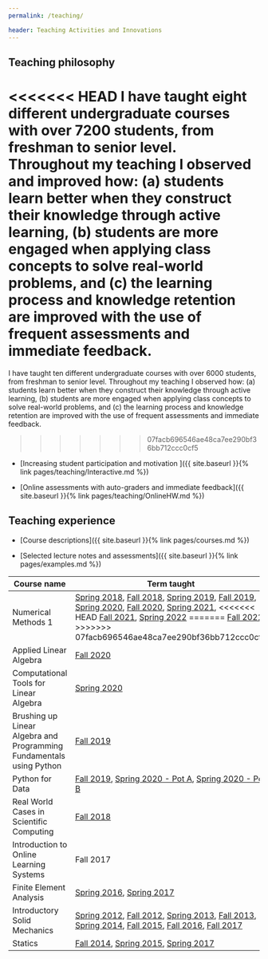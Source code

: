 ```yaml
---
permalink: /teaching/

header: Teaching Activities and Innovations
---
```


## Teaching philosophy

<<<<<<< HEAD
I have taught eight different undergraduate courses with over 7200 students, from freshman to senior level. Throughout my teaching I observed and improved how: (a) students learn better when they construct their knowledge through active learning, (b) students are more engaged when applying class concepts to solve real-world problems, and (c) the learning process and knowledge retention are improved with the use of frequent assessments and immediate feedback.
=======
I have taught ten different undergraduate courses with over 6000 students, from freshman to senior level. Throughout my teaching I observed how: (a) students learn better when they construct their knowledge through active learning, (b) students are more engaged when applying class concepts to solve real-world problems, and (c) the learning process and knowledge retention are improved with the use of frequent assessments and immediate feedback.
>>>>>>> 07facb696546ae48ca7ee290bf36bb712ccc0cf5


 <!-- I have taught eight different undergraduate courses with over 4700 students, varying from freshman to senior level classes. Through all of these teaching experiences, I have developed a teaching philosophy centered on three principles: (a) students learn better when they are able to construct their own knowledge through active learning,
 (b) students are more engaged when applying concepts from class to solve real-world problems, and (c) the learning process and knowledge retention can be improved with the use of frequent assessments with immediate feedback -->

- [Increasing student participation and motivation ]({{ site.baseurl }}{% link pages/teaching/Interactive.md %})


- [Online assessments with auto-graders and immediate feedback]({{ site.baseurl }}{% link pages/teaching/OnlineHW.md %})


## Teaching experience

- [Course descriptions]({{ site.baseurl }}{% link pages/courses.md %})

- [Selected lecture notes and assessments]({{ site.baseurl }}{% link pages/examples.md %})


<table class="table table-striped" >
  <thead>
    <tr>
      <th scope="col">Course name</th>
      <th scope="col">Term taught</th>
    </tr>
  </thead>
  <tbody>
    <tr>
      <td> Numerical Methods 1 </td>
      <td>
      <a href="https://relate.cs.illinois.edu/course/cs357-s18/" target="blank">Spring 2018</a>,
      <a href="https://relate.cs.illinois.edu/course/cs357-f18/" target="blank">Fall 2018</a>,
      <a href="https://relate.cs.illinois.edu/course/cs357-s19/" target="blank">Spring 2019</a>,
      <a href="https://courses.engr.illinois.edu/cs357/fa2019/" target="blank">Fall 2019</a>,
      <a href="https://courses.engr.illinois.edu/cs357/sp2020/" target="blank">Spring 2020</a>,
      <a href="https://courses.engr.illinois.edu/cs357/fa2020/" target="blank">Fall 2020</a>,
      <a href="https://courses.engr.illinois.edu/cs357/sp2021/" target="blank">Spring 2021</a>,
<<<<<<< HEAD
      <a href="https://courses.engr.illinois.edu/cs357/fa2021/" target="blank">Fall 2021</a>,
      <a href="https://courses.engr.illinois.edu/cs357/sp2022/" target="blank">Spring 2022</a>
=======
      <a href="https://courses.engr.illinois.edu/cs357/fa2021/" target="blank">Fall 2021</a>
>>>>>>> 07facb696546ae48ca7ee290bf36bb712ccc0cf5
      </td>
    </tr>
    <tr>
      <td> Applied Linear Algebra </td>
      <td> <a href="{{ site.baseurl }}/pages/old_syllabus/Math415PY-Fall2020.pdf" target="blank">Fall 2020</a></td>
    </tr>
    <tr>
      <td> Computational Tools for Linear Algebra </td>
      <td> <a href="{{ site.baseurl }}/pages/old_syllabus/math299_sp20.html" target="blank">Spring 2020</a> </td>
    </tr>
    <tr>
      <td> Brushing up Linear Algebra and Programming Fundamentals using Python </td>
      <td> <a href="{{ site.baseurl }}/pages/old_syllabus/cs199_fa19.html" target="blank">Fall 2019</a> </td>
    </tr>
    <tr>
      <td> Python for Data </td>
      <td>
          <a href="{{ site.baseurl }}/pages/old_syllabus/cs199py_fa19.html" target="blank">Fall 2019</a>,
          <a href="{{ site.baseurl }}/pages/old_syllabus/cs199py_sp20A.html" target="blank">Spring 2020 - Pot A</a>,
          <a href="{{ site.baseurl }}/pages/old_syllabus/cs199py_sp20B.html" target="blank">Spring 2020 - Pot B</a>
      </td>
    </tr>
    <tr>
      <td> Real World Cases in Scientific Computing </td>
      <td> <a href="{{ site.baseurl }}/pages/old_syllabus/cs199_fa18.html" target="blank">Fall 2018</a> </td>
    </tr>
    <tr>
      <td> Introduction to Online Learning Systems </td>
      <td> Fall 2017</td>
    </tr>
    <tr>
      <td> Finite Element Analysis </td>
      <td>
      <a href="https://courses.grainger.illinois.edu/me471/sp2016/" target="blank">Spring 2016</a>,
      <a href="https://courses.grainger.illinois.edu/me471/sp2017/" target="blank">Spring 2017</a>
      </td>
    </tr>
    <tr>
      <td> Introductory Solid Mechanics </td>
      <td>
      <a href="{{ site.baseurl }}/pages/old_syllabus/TAM251_Syllabus_Spring2012.pdf" target="blank">Spring 2012</a>,
      <a href="{{ site.baseurl }}/pages/old_syllabus/TAM251_Syllabus_Fall_2012.pdf" target="blank">Fall 2012</a>,
      <a href="{{ site.baseurl }}/pages/old_syllabus/TAM251_Syllabus_Spring_2013.pdf" target="blank">Spring 2013</a>,
      <a href="{{ site.baseurl }}/pages/old_syllabus/TAM251_Syllabus_Fall_2013.pdf" target="blank">Fall 2013</a>,
      <a href="{{ site.baseurl }}/pages/old_syllabus/TAM251_Syllabus_Spring_2014.pdf" target="blank">Spring 2014</a>,
      <a href="https://courses.grainger.illinois.edu/tam251/fa2015/" target="blank">Fall 2015</a>,
      <a href="https://courses.grainger.illinois.edu/tam251/fa2016/" target="blank">Fall 2016</a>,
      <a href="https://courses.grainger.illinois.edu/tam251/fa2017/" target="blank">Fall 2017</a>
      </td>
    </tr>
    <tr>
      <td> Statics </td>
      <td>
      <a href="{{ site.baseurl }}/pages/old_syllabus/TAM211_Syllabus_Fall_2014.pdf" target="blank">Fall 2014</a>,
      <a href="{{ site.baseurl }}/pages/old_syllabus/TAM211_Syllabus_Spring2015.pdf" target="blank">Spring 2015</a>,
      <a href="https://courses.grainger.illinois.edu/tam210/sp2017/" target="blank">Spring 2017</a>
      </td>
    </tr>
  </tbody>
</table>

<!--
<table class="table table-striped" >
  <thead>
    <tr>
      <th scope="col">Course name</th>
      <th scope="col">Term taught</th>
    </tr>
  </thead>
  <tbody>
    <tr>
      <td> <a href="{{ site.baseurl }}{% link pages/courses.md %}/#cs357">Numerical Methods 1</a> </td>
      <td> Spring 2018, Fall 2018, Spring 2019, Fall 2019</td>
    </tr>
    <tr>
      <td> <a href="{{ site.baseurl }}{% link pages/courses.md %}/#cs199la">Brushing up linear algebra and programming skills using Python</a> </td>
      <td> Fall 2019</td>
    </tr>
    <tr>
      <td> <a href="{{ site.baseurl }}{% link pages/courses.md %}/#cs199py">Python for Data</a> </td>
      <td> Fall 2019</td>
    </tr>
    <tr>
      <td> <a href="{{ site.baseurl }}{% link pages/courses.md %}/#cs199ap">Real World Cases in Scientific Computing</a> </td>
      <td> Fall 2018</td>
    </tr>
    <tr>
      <td> <a href="{{ site.baseurl }}{% link pages/courses.md %}/#cs498onl">Introduction to Online Learning Systems</a> </td>
      <td> Fall 2017</td>
    </tr>
    <tr>
      <td> <a href="{{ site.baseurl }}{% link pages/courses.md %}/#me471">Finite Element Analysis</a> </td>
      <td> Spring 2016, Spring 2017</td>
    </tr>
    <tr>
      <td> <a href="{{ site.baseurl }}{% link pages/courses.md %}/#tam251">Introductory Solid Mechanics</a> </td>
      <td> Spring 2012, Fall 2012, Spring 2013, Fall 2013, Spring 2014, Fall 2015, Fall 2016, Fall 2017 </td>
    </tr>
    <tr>
      <td> <a href="{{ site.baseurl }}{% link pages/courses.md %}/#tam210">Statics</a> </td>
      <td> Fall 2014, Spring 2015, Spring 2017</td>
    </tr>
  </tbody>
</table> -->
